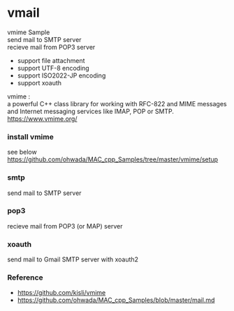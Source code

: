 vmail
===============

vmime Sample <br/>
send mail to SMTP server <br/>
recieve mail from POP3 server <br/>
- support file attachment <br/>
- support UTF-8 encoding <br/>
- support ISO2022-JP encoding <br/>
- support xoauth <br/>

vmime : <br/>
a powerful C++ class library for working with RFC-822 and MIME messages and Internet messaging services like IMAP, POP or SMTP. <br/>
https://www.vmime.org/ <br/>


### install vmime
see below <br/>
https://github.com/ohwada/MAC_cpp_Samples/tree/master/vmime/setup <br/>

### smtp
send mail to SMTP server <br/>

### pop3 
recieve mail from POP3 (or MAP) server <br/>

### xoauth
send mail to Gmail SMTP server with xoauth2 <br/>

### Reference <br/>
- https://github.com/kisli/vmime
- https://github.com/ohwada/MAC_cpp_Samples/blob/master/mail.md

